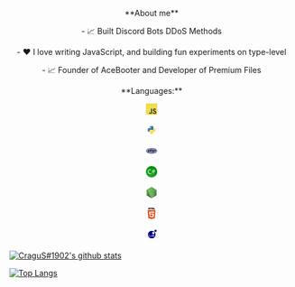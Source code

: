 <p align="center">**About me**</p>


<p align="center">- 📈 Built Discord Bots DDoS Methods</p>

<p align="center">- ❤️ I love writing JavaScript, and building fun experiments on type-level</p>

<p align="center">- 📈 Founder of AceBooter and Developer of Premium Files</p>


<p align="center">**Languages:**  </p>

<p align="center"><code><img height="20" src="https://raw.githubusercontent.com/github/explore/80688e429a7d4ef2fca1e82350fe8e3517d3494d/topics/javascript/javascript.png"></code></p>
<p align="center"><code><img height="20" src="https://raw.githubusercontent.com/github/explore/80688e429a7d4ef2fca1e82350fe8e3517d3494d/topics/python/python.png"></code></p>
<p align="center"><code><img height="20" src="https://raw.githubusercontent.com/github/explore/80688e429a7d4ef2fca1e82350fe8e3517d3494d/topics/php/php.png"></code></p>
<p align="center"><code><img height="20" src="https://raw.githubusercontent.com/github/explore/80688e429a7d4ef2fca1e82350fe8e3517d3494d/topics/csharp/csharp.png"></code></p>
<p align="center"><code><img height="20" src="https://raw.githubusercontent.com/github/explore/80688e429a7d4ef2fca1e82350fe8e3517d3494d/topics/nodejs/nodejs.png"></code> </p> 
<p align="center"><code><img height="20" src="https://raw.githubusercontent.com/github/explore/80688e429a7d4ef2fca1e82350fe8e3517d3494d/topics/html/html.png"></code></p>
<p align="center"><code><img height="20" src="https://raw.githubusercontent.com/github/explore/80688e429a7d4ef2fca1e82350fe8e3517d3494d/topics/lua/lua.png"></code></p>

<a href="https://github.com/anuraghazra/github-readme-stats"><img align="center" src="https://github-readme-stats.vercel.app/api?username=CraguS-1902&show_icons=true&include_all_commits=true&theme=buefy&hide_border=true" alt="CraguS#1902's github stats" /></a>

[![Top Langs](https://github-readme-stats.vercel.app/api/top-langs/?username=CraguS-1902&layout=compact)](https://github.com/anuraghazra/github-readme-stats)
